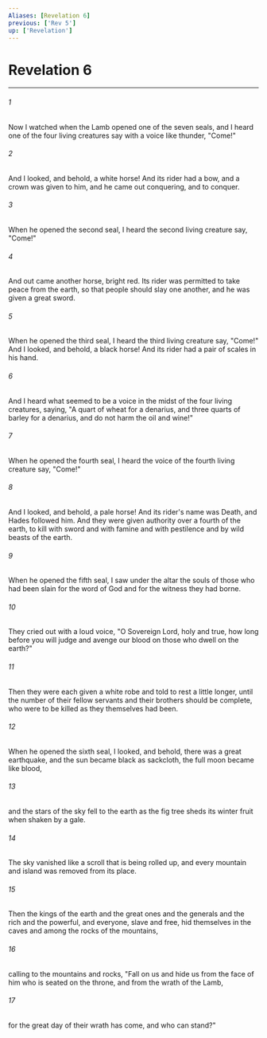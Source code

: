 ```yaml
---
Aliases: [Revelation 6]
previous: ['Rev 5']
up: ['Revelation']
---
```

# Revelation 6

***

 

###### 1 
Now I watched when the Lamb opened one of the seven seals, and I heard one of the four living creatures say with a voice like thunder, "Come!" 
 

###### 2 
And I looked, and behold, a white horse! And its rider had a bow, and a crown was given to him, and he came out conquering, and to conquer.
 
 

###### 3 
When he opened the second seal, I heard the second living creature say, "Come!" 
 

###### 4 
And out came another horse, bright red. Its rider was permitted to take peace from the earth, so that people should slay one another, and he was given a great sword.
 
 

###### 5 
When he opened the third seal, I heard the third living creature say, "Come!" And I looked, and behold, a black horse! And its rider had a pair of scales in his hand. 
 

###### 6 
And I heard what seemed to be a voice in the midst of the four living creatures, saying, "A quart of wheat for a denarius, and three quarts of barley for a denarius, and do not harm the oil and wine!"
 
 

###### 7 
When he opened the fourth seal, I heard the voice of the fourth living creature say, "Come!" 
 

###### 8 
And I looked, and behold, a pale horse! And its rider's name was Death, and Hades followed him. And they were given authority over a fourth of the earth, to kill with sword and with famine and with pestilence and by wild beasts of the earth.
 
 

###### 9 
When he opened the fifth seal, I saw under the altar the souls of those who had been slain for the word of God and for the witness they had borne. 
 

###### 10 
They cried out with a loud voice, "O Sovereign Lord, holy and true, how long before you will judge and avenge our blood on those who dwell on the earth?" 
 

###### 11 
Then they were each given a white robe and told to rest a little longer, until the number of their fellow servants and their brothers should be complete, who were to be killed as they themselves had been.
 
 

###### 12 
When he opened the sixth seal, I looked, and behold, there was a great earthquake, and the sun became black as sackcloth, the full moon became like blood, 
 

###### 13 
and the stars of the sky fell to the earth as the fig tree sheds its winter fruit when shaken by a gale. 
 

###### 14 
The sky vanished like a scroll that is being rolled up, and every mountain and island was removed from its place. 
 

###### 15 
Then the kings of the earth and the great ones and the generals and the rich and the powerful, and everyone, slave and free, hid themselves in the caves and among the rocks of the mountains, 
 

###### 16 
calling to the mountains and rocks, "Fall on us and hide us from the face of him who is seated on the throne, and from the wrath of the Lamb, 
 

###### 17 
for the great day of their wrath has come, and who can stand?"
 
